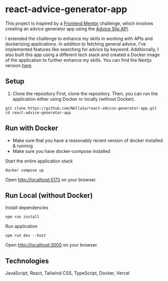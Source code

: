 # react-advice-generator-app

This project is inspired by a [Frontend Mentor](https://www.frontendmentor.io/home) challenge, which involves creating an advice generator app using the [Advice Slip API](https://api.adviceslip.com/).

I extended the challenge to enhance my skills in working with APIs and dockerizing applications. In addition to fetching general advice, I've implemented features like searching for advice by keyword. Additionally, I also built this app using a different tech stack and created a Docker image of the application to further enhance my skills.
You can find the Nextjs version [here](https://github.com/Nella1a/nextjs-advice-generator-app).

## Setup

1. Clone the repository
   First, clone the repository. Then, you can run the application either using Docker or locally (without Docker).

```text
git clone https://github.com/Nella1a/react-advice-generator-app.git
cd react-advice-generator-app
```

## Run with Docker

- Make sure that you have a reasonably recent version of docker installed & running
- Make sure you have docker-compose installed

Start the entire application stack

```text
docker compose up
```

Open <http://localhost:5173> on your browser.

## Run Local (without Docker)

Install dependencies

```text
npm run install
```

Run application

```text
npm run dev --host
```

Open <http://localhost:3000> on your browser.

## Technologies

JavaScript, React, Tailwind CSS, TypeScript, Docker, Vercel
